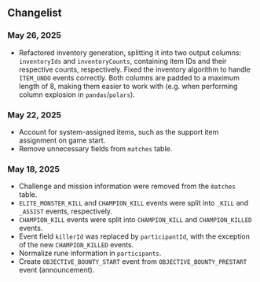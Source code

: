 ## Changelist

### May 26, 2025

- Refactored inventory generation, splitting it into two output columns: `inventoryIds` and `inventoryCounts`, containing item IDs and their respective counts, respectively. Fixed the inventory algorithm to handle `ITEM_UNDO` events correctly. Both columns are padded to a maximum length of 8, making them easier to work with (e.g. when performing column explosion in `pandas`/`polars`).

### May 22, 2025

- Account for system-assigned items, such as the support item assignment on game start.
- Remove unnecessary fields from `matches` table.

### May 18, 2025

- Challenge and mission information were removed from the `m̀atches` table.
- `ELITE_MONSTER_KILL` and `CHAMPION_KILL` events were split into `_KILL` and `_ASSIST` events, respectively.
- `CHAMPION_KILL` events were split into `CHAMPION_KILL` and `CHAMPION_KILLED` events.
- Event field `killerId` was replaced by `participantId`, with the exception of the new `CHAMPION_KILLED` events.
- Normalize rune information in `participants`.
- Create `OBJECTIVE_BOUNTY_START` event from `OBJECTIVE_BOUNTY_PRESTART` event (announcement).